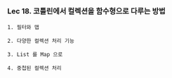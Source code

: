 ### Lec 18. 코틀린에서 컬렉션을 함수형으로 다루는 방법

`1. 필터와 맵`

`2. 다양한 컬렉션 처리 기능`

`3. List 를 Map 으로`

`4. 중첩된 컬렉션 처리`